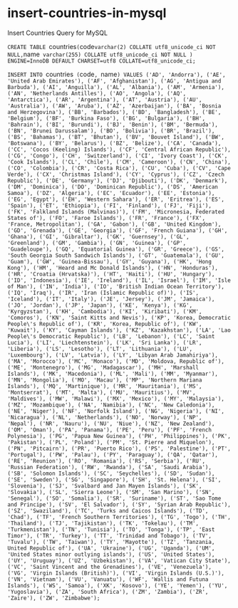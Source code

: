 # insert-countries-in-mysql
Insert Countries Query for MySQL


`CREATE TABLE `countries` (
  `code` varchar(2) COLLATE utf8_unicode_ci NOT NULL,
  `name` varchar(255) COLLATE utf8_unicode_ci NOT NULL
) ENGINE=InnoDB DEFAULT CHARSET=utf8 COLLATE=utf8_unicode_ci;`

`INSERT INTO `countries` (`code`, `name`) VALUES
('AD', 'Andorra'),
('AE', 'United Arab Emirates'),
('AF', 'Afghanistan'),
('AG', 'Antigua and Barbuda'),
('AI', 'Anguilla'),
('AL', 'Albania'),
('AM', 'Armenia'),
('AN', 'Netherlands Antilles'),
('AO', 'Angola'),
('AQ', 'Antarctica'),
('AR', 'Argentina'),
('AT', 'Austria'),
('AU', 'Australia'),
('AW', 'Aruba'),
('AZ', 'Azerbaijan'),
('BA', 'Bosnia and Herzegovina'),
('BB', 'Barbados'),
('BD', 'Bangladesh'),
('BE', 'Belgium'),
('BF', 'Burkina Faso'),
('BG', 'Bulgaria'),
('BH', 'Bahrain'),
('BI', 'Burundi'),
('BJ', 'Benin'),
('BM', 'Bermuda'),
('BN', 'Brunei Darussalam'),
('BO', 'Bolivia'),
('BR', 'Brazil'),
('BS', 'Bahamas'),
('BT', 'Bhutan'),
('BV', 'Bouvet Island'),
('BW', 'Botswana'),
('BY', 'Belarus'),
('BZ', 'Belize'),
('CA', 'Canada'),
('CC', 'Cocos (Keeling) Islands'),
('CF', 'Central African Republic'),
('CG', 'Congo'),
('CH', 'Switzerland'),
('CI', 'Ivory Coast'),
('CK', 'Cook Islands'),
('CL', 'Chile'),
('CM', 'Cameroon'),
('CN', 'China'),
('CO', 'Colombia'),
('CR', 'Costa Rica'),
('CU', 'Cuba'),
('CV', 'Cape Verde'),
('CX', 'Christmas Island'),
('CY', 'Cyprus'),
('CZ', 'Czech Republic'),
('DE', 'Germany'),
('DJ', 'Djibouti'),
('DK', 'Denmark'),
('DM', 'Dominica'),
('DO', 'Dominican Republic'),
('DS', 'American Samoa'),
('DZ', 'Algeria'),
('EC', 'Ecuador'),
('EE', 'Estonia'),
('EG', 'Egypt'),
('EH', 'Western Sahara'),
('ER', 'Eritrea'),
('ES', 'Spain'),
('ET', 'Ethiopia'),
('FI', 'Finland'),
('FJ', 'Fiji'),
('FK', 'Falkland Islands (Malvinas)'),
('FM', 'Micronesia, Federated States of'),
('FO', 'Faroe Islands'),
('FR', 'France'),
('FX', 'France, Metropolitan'),
('GA', 'Gabon'),
('GB', 'United Kingdom'),
('GD', 'Grenada'),
('GE', 'Georgia'),
('GF', 'French Guiana'),
('GH', 'Ghana'),
('GI', 'Gibraltar'),
('GK', 'Guernsey'),
('GL', 'Greenland'),
('GM', 'Gambia'),
('GN', 'Guinea'),
('GP', 'Guadeloupe'),
('GQ', 'Equatorial Guinea'),
('GR', 'Greece'),
('GS', 'South Georgia South Sandwich Islands'),
('GT', 'Guatemala'),
('GU', 'Guam'),
('GW', 'Guinea-Bissau'),
('GY', 'Guyana'),
('HK', 'Hong Kong'),
('HM', 'Heard and Mc Donald Islands'),
('HN', 'Honduras'),
('HR', 'Croatia (Hrvatska)'),
('HT', 'Haiti'),
('HU', 'Hungary'),
('ID', 'Indonesia'),
('IE', 'Ireland'),
('IL', 'Israel'),
('IM', 'Isle of Man'),
('IN', 'India'),
('IO', 'British Indian Ocean Territory'),
('IQ', 'Iraq'),
('IR', 'Iran (Islamic Republic of)'),
('IS', 'Iceland'),
('IT', 'Italy'),
('JE', 'Jersey'),
('JM', 'Jamaica'),
('JO', 'Jordan'),
('JP', 'Japan'),
('KE', 'Kenya'),
('KG', 'Kyrgyzstan'),
('KH', 'Cambodia'),
('KI', 'Kiribati'),
('KM', 'Comoros'),
('KN', 'Saint Kitts and Nevis'),
('KP', 'Korea, Democratic People\'s Republic of'),
('KR', 'Korea, Republic of'),
('KW', 'Kuwait'),
('KY', 'Cayman Islands'),
('KZ', 'Kazakhstan'),
('LA', 'Lao People\'s Democratic Republic'),
('LB', 'Lebanon'),
('LC', 'Saint Lucia'),
('LI', 'Liechtenstein'),
('LK', 'Sri Lanka'),
('LR', 'Liberia'),
('LS', 'Lesotho'),
('LT', 'Lithuania'),
('LU', 'Luxembourg'),
('LV', 'Latvia'),
('LY', 'Libyan Arab Jamahiriya'),
('MA', 'Morocco'),
('MC', 'Monaco'),
('MD', 'Moldova, Republic of'),
('ME', 'Montenegro'),
('MG', 'Madagascar'),
('MH', 'Marshall Islands'),
('MK', 'Macedonia'),
('ML', 'Mali'),
('MM', 'Myanmar'),
('MN', 'Mongolia'),
('MO', 'Macau'),
('MP', 'Northern Mariana Islands'),
('MQ', 'Martinique'),
('MR', 'Mauritania'),
('MS', 'Montserrat'),
('MT', 'Malta'),
('MU', 'Mauritius'),
('MV', 'Maldives'),
('MW', 'Malawi'),
('MX', 'Mexico'),
('MY', 'Malaysia'),
('MZ', 'Mozambique'),
('NA', 'Namibia'),
('NC', 'New Caledonia'),
('NE', 'Niger'),
('NF', 'Norfolk Island'),
('NG', 'Nigeria'),
('NI', 'Nicaragua'),
('NL', 'Netherlands'),
('NO', 'Norway'),
('NP', 'Nepal'),
('NR', 'Nauru'),
('NU', 'Niue'),
('NZ', 'New Zealand'),
('OM', 'Oman'),
('PA', 'Panama'),
('PE', 'Peru'),
('PF', 'French Polynesia'),
('PG', 'Papua New Guinea'),
('PH', 'Philippines'),
('PK', 'Pakistan'),
('PL', 'Poland'),
('PM', 'St. Pierre and Miquelon'),
('PN', 'Pitcairn'),
('PR', 'Puerto Rico'),
('PS', 'Palestine'),
('PT', 'Portugal'),
('PW', 'Palau'),
('PY', 'Paraguay'),
('QA', 'Qatar'),
('RE', 'Reunion'),
('RO', 'Romania'),
('RS', 'Serbia'),
('RU', 'Russian Federation'),
('RW', 'Rwanda'),
('SA', 'Saudi Arabia'),
('SB', 'Solomon Islands'),
('SC', 'Seychelles'),
('SD', 'Sudan'),
('SE', 'Sweden'),
('SG', 'Singapore'),
('SH', 'St. Helena'),
('SI', 'Slovenia'),
('SJ', 'Svalbard and Jan Mayen Islands'),
('SK', 'Slovakia'),
('SL', 'Sierra Leone'),
('SM', 'San Marino'),
('SN', 'Senegal'),
('SO', 'Somalia'),
('SR', 'Suriname'),
('ST', 'Sao Tome and Principe'),
('SV', 'El Salvador'),
('SY', 'Syrian Arab Republic'),
('SZ', 'Swaziland'),
('TC', 'Turks and Caicos Islands'),
('TD', 'Chad'),
('TF', 'French Southern Territories'),
('TG', 'Togo'),
('TH', 'Thailand'),
('TJ', 'Tajikistan'),
('TK', 'Tokelau'),
('TM', 'Turkmenistan'),
('TN', 'Tunisia'),
('TO', 'Tonga'),
('TP', 'East Timor'),
('TR', 'Turkey'),
('TT', 'Trinidad and Tobago'),
('TV', 'Tuvalu'),
('TW', 'Taiwan'),
('TY', 'Mayotte'),
('TZ', 'Tanzania, United Republic of'),
('UA', 'Ukraine'),
('UG', 'Uganda'),
('UM', 'United States minor outlying islands'),
('US', 'United States'),
('UY', 'Uruguay'),
('UZ', 'Uzbekistan'),
('VA', 'Vatican City State'),
('VC', 'Saint Vincent and the Grenadines'),
('VE', 'Venezuela'),
('VG', 'Virgin Islands (British)'),
('VI', 'Virgin Islands (U.S.)'),
('VN', 'Vietnam'),
('VU', 'Vanuatu'),
('WF', 'Wallis and Futuna Islands'),
('WS', 'Samoa'),
('XK', 'Kosovo'),
('YE', 'Yemen'),
('YU', 'Yugoslavia'),
('ZA', 'South Africa'),
('ZM', 'Zambia'),
('ZR', 'Zaire'),
('ZW', 'Zimbabwe');`
